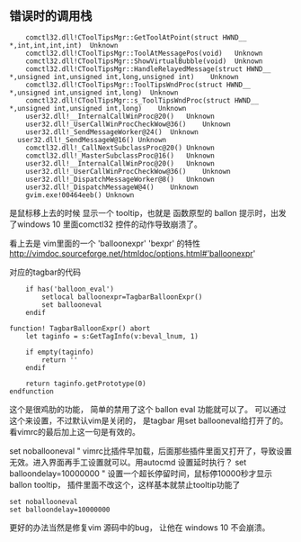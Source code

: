 错误时的调用栈
--------------

```
	comctl32.dll!CToolTipsMgr::GetToolAtPoint(struct HWND__ *,int,int,int,int)	Unknown
	comctl32.dll!CToolTipsMgr::ToolAtMessagePos(void)	Unknown
	comctl32.dll!CToolTipsMgr::ShowVirtualBubble(void)	Unknown
	comctl32.dll!CToolTipsMgr::HandleRelayedMessage(struct HWND__ *,unsigned int,unsigned int,long,unsigned int)	Unknown
	comctl32.dll!CToolTipsMgr::ToolTipsWndProc(struct HWND__ *,unsigned int,unsigned int,long)	Unknown
	comctl32.dll!CToolTipsMgr::s_ToolTipsWndProc(struct HWND__ *,unsigned int,unsigned int,long)	Unknown
	user32.dll!__InternalCallWinProc@20()	Unknown
	user32.dll!_UserCallWinProcCheckWow@36()	Unknown
	user32.dll!_SendMessageWorker@24()	Unknown
  user32.dll!_SendMessageW@16()	Unknown
	comctl32.dll!_CallNextSubclassProc@20()	Unknown
	comctl32.dll!_MasterSubclassProc@16()	Unknown
	user32.dll!__InternalCallWinProc@20()	Unknown
	user32.dll!_UserCallWinProcCheckWow@36()	Unknown
	user32.dll!_DispatchMessageWorker@8()	Unknown
	user32.dll!_DispatchMessageW@4()	Unknown
	gvim.exe!00464eeb()	Unknown
```

是鼠标移上去的时候 显示一个 tooltip，也就是 函数原型的 ballon 提示时，出发了windows 10 里面comctl32 控件的动作导致崩溃了。

看上去是 vim里面的一个  'balloonexpr' 'bexpr'  的特性
http://vimdoc.sourceforge.net/htmldoc/options.html#'balloonexpr'

对应的tagbar的代码

```
    if has('balloon_eval')
        setlocal balloonexpr=TagbarBalloonExpr()
        set ballooneval
    endif

function! TagbarBalloonExpr() abort
    let taginfo = s:GetTagInfo(v:beval_lnum, 1)

    if empty(taginfo)
        return ''
    endif

    return taginfo.getPrototype(0)
endfunction
```

这个是很鸡肋的功能， 简单的禁用了这个 ballon eval 功能就可以了。
可以通过这个来设置，不过默认vim是关闭的， 是tagbar 用set ballooneval给打开了的。
看vimrc的最后加上这一句是有效的。

set noballooneval  " vimrc比插件早加载，后面那些插件里面又打开了，导致设置无效。进入界面再手工设置就可以。用autocmd 设置延时执行？
set balloondelay=10000000  " 设置一个超长停留时间，鼠标停10000秒才显示 ballon tooltip， 插件里面不改这个，这样基本就禁止tooltip功能了
```
set noballooneval
set balloondelay=10000000
```

更好的办法当然是修复vim 源码中的bug， 让他在 windows 10 不会崩溃。
